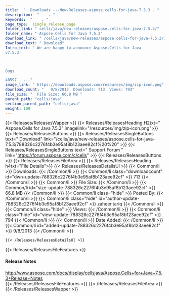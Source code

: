 ```yaml
---
title:  "  Downloads ---New-Releases-aspose.cells-for-java-7.5.3 . " 
description:  "    . " 
keywords:  "    . " 
page_type:  single_release_page
folder_link: " cells/java/new-releases/aspose.cells-for-java-7.5.3/"
folder_name: " Aspose.Cells for Java 7.5.3"
download_link: " /cells/java/new-releases/aspose.cells-for-java-7.5.3/788326c2276f4b3e95af8b123aee92cf"
download_text: " Download"
Intro_text: " We are happy to announce Aspose.Cells for Java
v7.5.3!

 

Bugs

40597 - ..."
image_link: " https://downloads.aspose.com/resources/img/zip-icon.png"
download_count: "   9/8/2013  Downloads: 713  Views: 793"
file_size: "  File Size: 66.8 MB "
parent_path: "cells/java"
section_parent_path: "cells/java"
weight: 109 
---
```


{{< Releases/ReleasesWapper >}}
  {{< Releases/ReleasesHeading H2txt=" Aspose.Cells for Java 7.5.3" imagelink="/resources/img/zip-icon.png">}}
  {{< Releases/ReleasesButtons >}}
    {{< Releases/ReleasesSingleButtons text=" Download" link="/cells/java/new-releases/aspose.cells-for-java-7.5.3/788326c2276f4b3e95af8b123aee92cf%20%20" >}}
    {{< Releases/ReleasesSingleButtons text=" Support Forum " link="https://forum.aspose.com/c/cells" >}}
  {{< Releases/ReleasesButtons >}}
  {{< Releases/ReleasesFileArea >}}
    {{< Releases/ReleasesHeading h4txt="File Details">}}
    {{< Releases/ReleasesDetailsUl >}}
            {{< Common/li  >}} Downloads: {{< /Common/li >}} 
      {{< Common/li class="downloadcount" id="dwn-update-788326c2276f4b3e95af8b123aee92cf" >}} 713 {{< /Common/li >}} 
      {{< Common/li  >}} File Size: {{< /Common/li >}} 
      {{< Common/li id="size-update-788326c2276f4b3e95af8b123aee92cf" >}} 66.8 MB {{< /Common/li >}} 
      {{< Common/li  class="hide" >}} Posted By: {{< /Common/li >}} 
      {{< Common/li class="hide" id="author-update-788326c2276f4b3e95af8b123aee92cf" >}} zaheer.tariq {{< /Common/li >}} 
      {{< Common/li class="hide"  >}} Views: {{< /Common/li >}} 
      {{< Common/li class="hide" id="view-update-788326c2276f4b3e95af8b123aee92cf" >}} 794 {{< /Common/li >}} 
      {{< Common/li  >}} Date Added: {{< /Common/li >}} 
      {{< Common/li id="added-update-788326c2276f4b3e95af8b123aee92cf" >}} 9/8/2013 {{< /Common/li >}} 

    {{< /Releases/ReleasesDetailsUl >}}

  {{< Releases/ReleasesFileFeatures >}}
      <h4>Release Notes</h4><div><a href="http://www.aspose.com/docs/display/cellsjava/Aspose.Cells+for+Java+7.5.3+Release+Notes">http://www.aspose.com/docs/display/cellsjava/Aspose.Cells+for+Java+7.5.3+Release+Notes</a></div>
  {{< /Releases/ReleasesFileFeatures >}}
 {{< /Releases/ReleasesFileArea >}}
{{< /Releases/ReleasesWapper >}}


